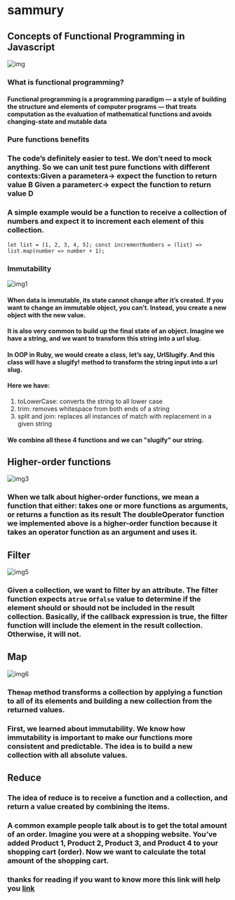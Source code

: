 # sammury

## Concepts of Functional Programming in Javascript
![img](https://miro.medium.com/max/800/1*JyVlvqwsCBYl2FuvPFVRZQ.png)
### What is functional programming?
#### Functional programming is a programming paradigm — a style of building the structure and elements of computer programs — that treats computation as the evaluation of mathematical functions and avoids changing-state and mutable data 
### Pure functions benefits
### The code’s definitely easier to test. We don’t need to mock anything. So we can unit test pure functions with different contexts:Given a parameter` A `→ expect the function to return value B Given a parameter` C `→ expect the function to return value D
### A simple example would be a function to receive a collection of numbers and expect it to increment each element of this collection.
` let list = [1, 2, 3, 4, 5]; const incrementNumbers = (list) => list.map(number => number + 1); `
### Immutability
![img1](https://www.cronj.com/blog/wp-content/uploads/immutable-3.png)
#### When data is immutable, its state cannot change after it’s created. If you want to change an immutable object, you can’t. Instead, you create a new object with the new value.
#### It is also very common to build up the final state of an object. Imagine we have a string, and we want to transform this string into a url slug.
#### In OOP in Ruby, we would create a class, let’s say, UrlSlugify. And this class will have a slugify! method to transform the string input into a url slug.
#### Here we have:
1. toLowerCase: converts the string to all lower case
2. trim: removes whitespace from both ends of a string
3. split and join: replaces all instances of match with replacement in a given string
#### We combine all these 4 functions and we can "slugify" our string.
## Higher-order functions
![img3](https://i.morioh.com/b8d4a314b2.png)
### When we talk about higher-order functions, we mean a function that either: takes one or more functions as arguments, or returns a function as its result The doubleOperator function we implemented above is a higher-order function because it takes an operator function as an argument and uses it.
## Filter
![img5](https://i.ytimg.com/vi/EzB6Pk66XW8/maxresdefault.jpg)
### Given a collection, we want to filter by an attribute. The filter function expects a` true ` or` false ` value to determine if the element should or should not be included in the result collection. Basically, if the callback expression is true, the filter function will include the element in the result collection. Otherwise, it will not.

## Map
![img6](https://media.proglib.io/wp-uploads/2019/08/js-map-reduce-filter-2.png)
### The` map ` method transforms a collection by applying a function to all of its elements and building a new collection from the returned values.
### First, we learned about immutability. We know how immutability is important to make our functions more consistent and predictable. The idea is to build a new collection with all absolute values.
## Reduce
### The idea of reduce is to receive a function and a collection, and return a value created by combining the items.
### A common example people talk about is to get the total amount of an order. Imagine you were at a shopping website. You’ve added Product 1, Product 2, Product 3, and Product 4 to your shopping cart (order). Now we want to calculate the total amount of the shopping cart.
### thanks for reading if you want to know more this link will help you [link](https://medium.com/the-renaissance-developer/concepts-of-functional-programming-in-javascript-6bc84220d2aa)
